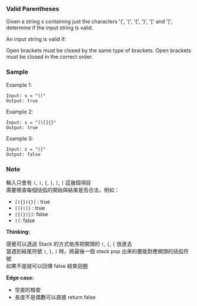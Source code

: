 ### Valid Parentheses

Given a string s containing just the characters '(', ')', '{', '}', '[' and ']', determine if the input string is valid.

An input string is valid if:

Open brackets must be closed by the same type of brackets.
Open brackets must be closed in the correct order.

### Sample

Example 1:

```
Input: s = "()"
Output: true
```

Example 2:

```
Input: s = "()[]{}"
Output: true
```

Example 3:

```
Input: s = "(]"
Output: false
```

### Note

輸入只會有 `(`, `)`, `{`, `}`, `[`, `]` 這幾個項目<br>
需要檢查每個括弧的開始與結束是否合法，例如：

- `[({}){}]` : true
- `[]{()}` : true
- `[{(})}]`: false
- `((`: false

**Thinking:**

感覺可以透過 Stack 的方式依序把開頭的 `(`, `{`, `[` 放進去<br>
當遇到結尾符號 `)`, `}`, `]` 時，將最後一個 stack pop 出來的要能對應開頭的括弧符號<br>
如果不是就可以回傳 false 結束迴圈

**Edge case:**

- 空直的檢查
- 長度不是偶數可以直接 return false
